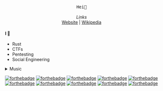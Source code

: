 <p align="center">
	<br><br>
	<samp>
		Hei👋
	</samp>
	<br><br>
	<i>Links</i>
	<br>
	<a href="https://tira.tech">Website</a> | <a href="https://en.wikipedia.org/wiki/User:Tiraboschi">Wikipedia</a>
</p>

#### I 💖
* Rust
* CTFs
* Pentesting
* Social Engineering

<details>
	<summary>Music</summary>
	
	<a href="https://youtu.be/e5nz2BdtesE">HUMANSUIT : GONE.Fludd</a>
	<a href="https://youtu.be/Egmtu1OP0xE">Окей : Тима Белорусских</a>
	<a href="https://youtu.be/c_tSDJD1Jf8">Пачка Сигарет : LIZER</a>

</details>

[![forthebadge](https://forthebadge.com/images/badges/fuck-it-ship-it.svg)](https://forthebadge.com)
[![forthebadge](https://forthebadge.com/images/badges/uses-html.svg)](https://forthebadge.com)
[![forthebadge](https://forthebadge.com/images/badges/uses-badges.svg)](https://forthebadge.com)
[![forthebadge](https://forthebadge.com/images/badges/ages-12.svg)](https://forthebadge.com)
[![forthebadge](https://forthebadge.com/images/badges/built-by-codebabes.svg)](https://forthebadge.com)
[![forthebadge](https://forthebadge.com/images/badges/built-by-developers.svg)](https://forthebadge.com)
[![forthebadge](https://forthebadge.com/images/badges/built-with-resentment.svg)](https://forthebadge.com)
[![forthebadge](https://forthebadge.com/images/badges/certified-elijah-wood.svg)](https://forthebadge.com)
[![forthebadge](https://forthebadge.com/images/badges/contains-technical-debt.svg)](https://forthebadge.com)	[![forthebadge](https://forthebadge.com/images/badges/reading-6th-grade-level.svg)](https://forthebadge.com)	

